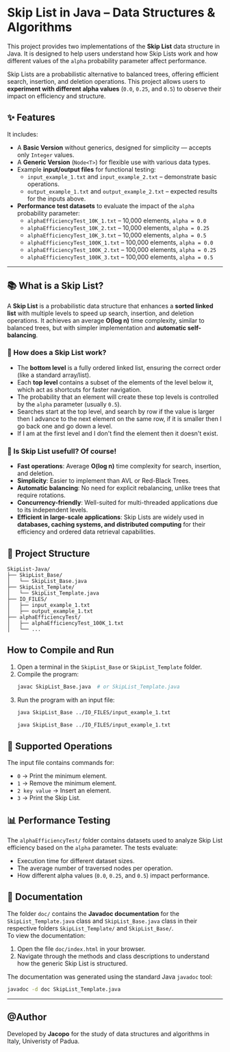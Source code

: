 # Skip List in Java – Data Structures & Algorithms

This project provides two implementations of the **Skip List** data structure in Java. It is designed to help users understand how Skip Lists work and how different values of the `alpha` probability parameter affect performance.

Skip Lists are a probabilistic alternative to balanced trees, offering efficient search, insertion, and deletion operations. This project allows users to **experiment with different alpha values** (`0.0`, `0.25`, and `0.5`) to observe their impact on efficiency and structure.

## ✨ Features

It includes:
- A **Basic Version** without generics, designed for simplicity — accepts only `Integer` values.
- A **Generic Version** (`Node<T>`) for flexible use with various data types.
- Example **input/output files** for functional testing:
  - `input_example_1.txt` and `input_example_2.txt` – demonstrate basic operations.
  - `output_example_1.txt` and `output_example_2.txt` – expected results for the inputs above.
- **Performance test datasets** to evaluate the impact of the `alpha` probability parameter:
  - `alphaEfficiencyTest_10K_1.txt` – 10,000 elements, `alpha = 0.0`
  - `alphaEfficiencyTest_10K_2.txt` – 10,000 elements, `alpha = 0.25`
  - `alphaEfficiencyTest_10K_3.txt` – 10,000 elements, `alpha = 0.5`
  - `alphaEfficiencyTest_100K_1.txt` – 100,000 elements, `alpha = 0.0`
  - `alphaEfficiencyTest_100K_2.txt` – 100,000 elements, `alpha = 0.25`
  - `alphaEfficiencyTest_100K_3.txt` – 100,000 elements, `alpha = 0.5`

---


## 📚 What is a Skip List?

A **Skip List** is a probabilistic data structure that enhances a **sorted linked list** with multiple levels to speed up search, insertion, and deletion operations. It achieves an average **O(log n)** time complexity, similar to balanced trees, but with simpler implementation and **automatic self-balancing**.

### 🔹 How does a Skip List work?
- The **bottom level** is a fully ordered linked list, ensuring the correct order (like a standard array/list).
- Each **top level** contains a subset of the elements of the level below it, which act as shortcuts for faster navigation.
- The probability that an element will create these top levels is controlled by the `alpha` parameter (usually `0.5`).
- Searches start at the top level, and search by row if the value is larger then I advance to the next element on the same row, if it is smaller then I go back one and go down a level.
- If I am at the first level and I don't find the element then it doesn't exist.

### 🔹 Is Skip List usefull? Of course!
- **Fast operations**: Average **O(log n)** time complexity for search, insertion, and deletion.
- **Simplicity**: Easier to implement than AVL or Red-Black Trees.
- **Automatic balancing**: No need for explicit rebalancing, unlike trees that require rotations.
- **Concurrency-friendly**: Well-suited for multi-threaded applications due to its independent levels.
- **Efficient in large-scale applications**: Skip Lists are widely used in **databases, caching systems, and distributed computing** for their efficiency and ordered data retrieval capabilities.

## 📂 Project Structure

```
SkipList-Java/
├── SkipList_Base/
│   └── SkipList_Base.java
├── SkipList_Template/
│   └── SkipList_Template.java
├── IO_FILES/
│   ├── input_example_1.txt
│   ├── output_example_1.txt
├── alphaEfficiencyTest/
│   ├── alphaEfficiencyTest_100K_1.txt
│   └── ...
```

## How to Compile and Run

1. Open a terminal in the `SkipList_Base` or `SkipList_Template` folder.
2. Compile the program:
   ```bash
   javac SkipList_Base.java  # or SkipList_Template.java
   ```
3. Run the program with an input file:
   ```bash
   java SkipList_Base ../IO_FILES/input_example_1.txt
   ```
   ```bash
   java SkipList_Base ../IO_FILES/input_example_1.txt
   ```

## 🧩 Supported Operations

The input file contains commands for:
- `0` → Print the minimum element.
- `1` → Remove the minimum element.
- `2 key value` → Insert an element.
- `3` → Print the Skip List.

## 📊 Performance Testing

The `alphaEfficiencyTest/` folder contains datasets used to analyze Skip List efficiency based on the `alpha` parameter. The tests evaluate:
- Execution time for different dataset sizes.
- The average number of traversed nodes per operation.
- How different alpha values (`0.0`, `0.25`, and `0.5`) impact performance.

## 📄 Documentation

The folder `doc/` contains the **Javadoc documentation** for the `SkipList_Template.java` class and `SkipList_Base.java` class in their respective folders `SkipList_Template/` and `SkipList_Base/`.  
To view the documentation:

1. Open the file `doc/index.html` in your browser.
2. Navigate through the methods and class descriptions to understand how the generic Skip List is structured.

The documentation was generated using the standard Java `javadoc` tool:

```bash
javadoc -d doc SkipList_Template.java
```

--- 
## @Author

Developed by **Jacopo** for the study of data structures and algorithms in Italy, Univeristy of Padua.
